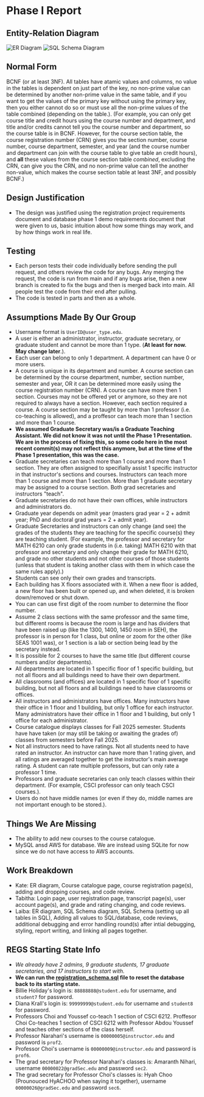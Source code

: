 # Phase I Report

## Entity-Relation Diagram

![ER Diagram](static/images/Updated_ER_Diagram_Phase1_Final_Project.png)
![SQL Schema Diagram](static/images/Updated_SQL_Schema_Diagram_Phase1_Final_Project.png)

## Normal Form

BCNF (or at least 3NF). All tables have atamic values and columns, no value in the tables is dependent on just part of the key, no non-prime value can be determined by another non-prime value in the same table, and if you want to get the values of the primary key without using the primary key, then you either cannot do so or must use all the non-prime values of the table combined (depending on the table.). (For example, you can only get course title and credit hours using the course number and department, and title and/or credits cannot tell you the course number and department, so the course table is in BCNF. However, for the course section table, the course registration number (CRN) gives you the section number, course number, course department, semester, and year (and the course number and department can join with the course table to give table an credit hours), and **all** these values from the course section table *combined*, excluding the CRN, can give you the CRN, and no non-prime value can tell the another non-value, which makes the course section table at least 3NF, and possibly BCNF.)

## Design Justification

- The design was justified using the registration project requirements document and database phase 1 demo requirements document that were given to us, basic intuition about how some things may work, and by how things work in real life. 
<!-- I dont actually unserstand what this section is asking. -->

## Testing


- Each person tests their code individually before sending the pull request, and others review the code for any bugs. Any merging the request, the code is run from main and if any bugs arise, then a new branch is created to fix the bugs and then is merged back into main. All people test the code from their end after pulling. 
- The code is tested in parts and then as a whole. 


## Assumptions Made By Our Group


- Username format is `UserID@user_type.edu`. 
- A user is either an administrator, instructor, graduate secretary, or graduate student and cannot be more than 1 type. (**At least for now. May change later**.). 
- Each user can belong to only 1 department. A department can have 0 or more users. 
- A course is unique in its department and number. A course section can be determined by the course department, number, section number, semester and year, OR it can be determined more easily using the course registration number (CRN). A course can have more then 1 section. Courses may not be offered yet or anymore, so they are not required to always have a section. However, each section required a course. A course section may be taught by more than 1 professor (i.e. co-teaching is allowed), and a proffesor can teach more than 1 section and more than 1 course. 
- **We assumed Graduate Secretary was/is a Graduate Teaching Assistant. We did not know it was not until the Phase 1 Presentation. We are in the process of fixing this, so some code here in the most recent commit(s) may not reflect this anymore, but at the time of the Phase 1 presentation, this was the case.** 
- Graduate secretaries can teach more than 1 course and more than 1 section. They are often assigned to specifially assist 1 specific instructor in that instructor's sections and courses. Instructors can teach more than 1 course and more than 1 section. More than 1 graduate secretary may be assigned to a course section. Both grad secretaries and instructors "teach". 
- Graduate secretaries do not have their own offices, while instructors and administrators do. 
- Graduate year depends on admit year (masters grad year = 2 + admit year; PhD and doctoral grad years = 2 + admit year).
- Graduate Secretaries and instructors can only change (and see) the grades of the students they are teaching for the specific course(s) they are teaching student. (For example, the professor and secretary for MATH 6210 can only grade students in (i.e. taking) MATH 6210 with that professor and secretary and only change their grade for MATH 6210, and grade no other students and not other courses of those students (unless that student is taking another class with them in which case the same rules apply).)
- Students can see only their own grades and transcripts.
- Each building has X floors associated with it. When a new floor is added, a new floor has been built or opened up, and when deleted, it is broken down/removed or shut down.
- You can can use first digit of the room number to determine the floor number. 
- Assume 2 class sections with the same professor and the same time, but different rooms is because the room is large and has dividers that have been raised up (like the 1300, 1400, 1450 room in SEH), the professor is in person for 1 class, but online or zoom for the other (like SEAS 1001 was), or 1 section is a lab or section being lead by the secretary instead.
- It is possible for 2 courses to have the same title (but different course numbers and/or departments). 
- All departments are located in 1 specific floor of 1 specific building, but not all floors and all buildings need to have their own department. 
- All classrooms (and offices) are located in 1 specific floor of 1 specific building, but not all floors and all buildings need to have classrooms or offices. 
- All instructors and administrators have offices. Many instructors have their office in 1 floor and 1 building, but only 1 office for each instructor. Many administrators have their office in 1 floor and 1 building, but only 1 office for each administrator. 
- Course catalogue displays classes for Fall 2025 semester. Students have have taken (or may still be taking or awaiting the grades of) classes from semesters before Fall 2025.
- Not all instructors need to have ratings. Not all students need to have rated an instructor. An instructor can have more than 1 rating given, and all ratings are averaged together to get the instructor's main average rating. A student can rate multiple professors, but can only rate a professor 1 time. 
- Professors and graduate secretaries can only teach classes within their department. (For example, CSCI professor can only teach CSCI courses.). 
- Users do not have middle names (or even if they do, middle names are not important enough to be stored.). 


<!-- Are there any other asumptions I am missing? I feel like there are.  -->


## Things We Are Missing


- The ability to add new courses to the course catalogue. 
- MySQL ansd AWS for database. We are instead using SQLite for now since we do not have access to AWS accounts. 


## Work Breakdown


- Kate: ER diagram, Course catalogue page, course registration page(s), adding and dropping courses, and code review. 
- Tabitha: Login page, user registration page, transcript page(s), user account page(s), and grade and rating changing, and code reviews. 
- Laiba: ER diagram, SQL Schema diagram, SQL Schema (setting up all tables in SQL), Adding all values to SQL/database, code reviews, additional debugging and error handling round(s) after intial debugging, styling, report writing, and linking all pages together. 


## REGS Starting State Info


- *We already have 2 admins, 9 graduate students, 17 graduate secretaries, and 17 instructors to start with.*
- **We can run the [registration_schema.sql](registration_schema.sql) file to reset the database back to its starting state.**
- Billie Holiday's login is: `88888888@student.edu` for username, and `student7` for password. 
- Diana Krall's login is: `99999999@student.edu` for username and `student8` for password. 
- Professors Choi and Youssef co-teach 1 section of CSCI 6212. Proffesor Choi Co-teaches 1 section of CSCI 6212 with Professor Abdou Youssef and teaches other sections of the class herself. 
- Professor Narahari's username is `00000005@instructor.edu` and password is `prof2`. 
- Professor Choi's username is `00000009@instructor.edu` and password is `prof6`. 
- The grad secretary for Professor Narahari's classes is: Amaranth Nihari, username `00000022@gradSec.edu` and password `sec2`. 
- The grad secretary for Professor Choi's classes is: Hyah Choo (Prounouced HyACHOO when saying it together), username `00000026@gradSec.edu` and password `sec6`. 

